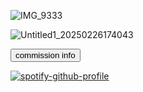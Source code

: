 ![IMG_9333](https://github.com/user-attachments/assets/7a0255a2-1dfb-4861-898b-645031a4a2eb)






![Untitled1_20250226174043](https://github.com/user-attachments/assets/f4139adc-bd0e-40ea-98a6-261ed0b66421)



[<button type="button" onclick="redirect()">commission info</button>](https://commissioninfoo.straw.page/)

[![spotify-github-profile](https://spotify-github-profile.kittinanx.com/api/view?uid=31tleqegpb4lhcogzq6e3rwkleiq&cover_image=true&theme=natemoo-re&show_offline=false&background_color=121212&interchange=false&bar_color=be2727&bar_color_cover=false)](https://github.com/kittinan/spotify-github-profile)



